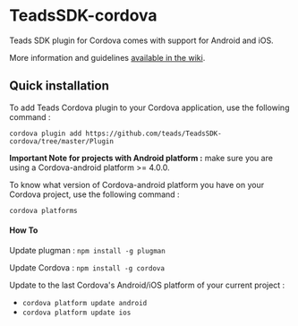 # TeadsSDK-cordova

Teads SDK plugin for Cordova comes with support for Android and iOS.

More information and guidelines <a href="https://github.com/teads/TeadsSDK-cordova/wiki">available in the wiki</a>.

## Quick installation

To add Teads Cordova plugin to your Cordova application, use the following command :

  ``` cordova plugin add https://github.com/teads/TeadsSDK-cordova/tree/master/Plugin ```
  

**Important Note for projects with Android platform :** make sure you are using a Cordova-android platform >= 4.0.0.

To know what version of Cordova-android platform you have on your Cordova project, use the following command :

  ``` cordova platforms ``` 

#### How To

Update plugman : ```npm install -g plugman```

Update Cordova :  ```npm install -g cordova```

Update to the last Cordova's Android/iOS platform of your current project : 
  - ```cordova platform update android```
  - ```cordova platform update ios```
